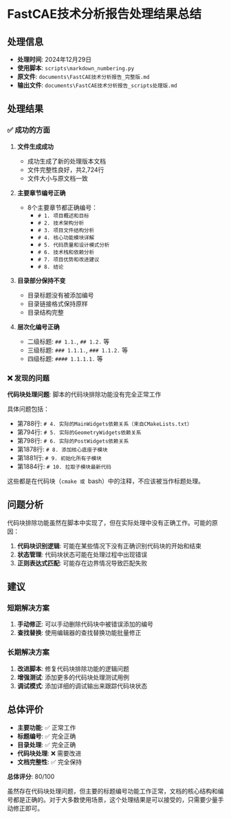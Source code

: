 # FastCAE技术分析报告处理结果总结

## 处理信息

- **处理时间**: 2024年12月29日
- **使用脚本**: `scripts\markdown_numbering.py`
- **原文件**: `documents\FastCAE技术分析报告_完整版.md`
- **输出文件**: `documents\FastCAE技术分析报告_scripts处理版.md`

## 处理结果

### ✅ 成功的方面

1. **文件生成成功**
   - 成功生成了新的处理版本文档
   - 文件完整性良好，共2,724行
   - 文件大小与原文档一致

2. **主要章节编号正确**
   - 8个主要章节都正确编号：
     - `# 1. 项目概述和目标`
     - `# 2. 技术架构分析`
     - `# 3. 项目文件结构分析`
     - `# 4. 核心功能模块详解`
     - `# 5. 代码质量和设计模式分析`
     - `# 6. 技术栈和依赖分析`
     - `# 7. 项目优势和改进建议`
     - `# 8. 结论`

3. **目录部分保持不变**
   - 目录标题没有被添加编号
   - 目录链接格式保持原样
   - 目录结构完整

4. **层次化编号正确**
   - 二级标题: `## 1.1.`, `## 1.2.` 等
   - 三级标题: `### 1.1.1.`, `### 1.1.2.` 等
   - 四级标题: `#### 1.1.1.1.` 等

### ❌ 发现的问题

**代码块处理问题**: 脚本的代码块排除功能没有完全正常工作

具体问题包括：
- 第788行: `# 4. 实际的MainWidgets依赖关系（来自CMakeLists.txt）`
- 第794行: `# 5. 实际的GeometryWidgets依赖关系`
- 第798行: `# 6. 实际的PostWidgets依赖关系`
- 第1878行: `# 8. 添加核心底座子模块`
- 第1881行: `# 9. 初始化所有子模块`
- 第1884行: `# 10. 拉取子模块最新代码`

这些都是在代码块（```cmake 或 ```bash）中的注释，不应该被当作标题处理。

## 问题分析

代码块排除功能虽然在脚本中实现了，但在实际处理中没有正确工作。可能的原因：

1. **代码块识别逻辑**: 可能在某些情况下没有正确识别代码块的开始和结束
2. **状态管理**: 代码块状态可能在处理过程中出现错误
3. **正则表达式匹配**: 可能存在边界情况导致匹配失败

## 建议

### 短期解决方案
1. **手动修正**: 可以手动删除代码块中被错误添加的编号
2. **查找替换**: 使用编辑器的查找替换功能批量修正

### 长期解决方案
1. **改进脚本**: 修复代码块排除功能的逻辑问题
2. **增强测试**: 添加更多的代码块处理测试用例
3. **调试模式**: 添加详细的调试输出来跟踪代码块状态

## 总体评价

- **主要功能**: ✅ 正常工作
- **标题编号**: ✅ 完全正确
- **目录处理**: ✅ 完全正确
- **代码块处理**: ❌ 需要改进
- **文档完整性**: ✅ 完全保持

**总体评分**: 80/100

虽然存在代码块处理问题，但主要的标题编号功能工作正常，文档的核心结构和编号都是正确的。对于大多数使用场景，这个处理结果是可以接受的，只需要少量手动修正即可。

